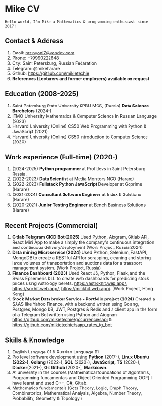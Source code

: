 # Mike CV

`Hello world, I'm Mike a Mathematics & programming enthusiast since 2017!`

## Contact & Address

1. Email: <mzinyoni7@yandex.com>
2. Phone: +79990222648
3. City: Saint Petersburg, Russian Fedaration
4. Telegram: @mikeharare
5. Github: <https://github.com/mikietechie>
6. **References (Lecturers and former employers) available on request**

## Education (2008-2025)

1. Saint Petersburg State University SPBU MCS, (Russia) **Data Science Barchelors** (2024-)
2. ITMO University Mathematics & Computer Science In Russian Language (2023)
3. Harvard University (Online) CS50 Web Programming with Python & JavaScript (2021)
4. Harvard University (Online) CS50 Introduction to Computer Science (2020)

## Work experience (Full-time) (2020-)

1. (2024-2025) **Python programmer** at Profidevs in Saint Petersburg Russia.
2. (2022-2023) **Data Scientist** at Media Monitors NGO (Harare)
3. (2022-2023) **Fullstack Python JavaScript** Developer at Goprime (Harare)
4. (2021-2024) **Consultant Software Engineer** at Index E Solutions (Harare)
5. (2020-2021) **Junior Testing Engineer** at Bench Business Solutions (Harare)

## Recent Projects (Commercial)

1. **Gitlab Telegram CICD Bot (2025)** Used Python, Aiogram, Gitlab API, React Mini App to make a simply the company's continuous integration and continuous delivery/deployment (Work Project, Russia 2024)
2. **Data mining Microservice (2024)** Used Python, Selenium, FastAPI, MongoDB to create a RESTful API for scrapping, cleaning and storing large volumes of transportation and auctions data for a transport management system. (Work Project, Russia)
3. **Finance Dashboard (2023)** Used React JS, Python, Flask, and the Swiss Ephemeris DLL to create web dashboards for predicting stock prices using Astrology beliefs. <https://astrokhit.web.app/>, <https://sqkhit.web.app/>, <https://mmkhit.web.app/>. (Work Project, Hong Kong)
4. **Stock Market Data broker Service - Portfolio project (2024)** Created a SAAS like Yahoo Finance, with a backend written using Golang, Postgres, Mongo DB, JWT, Postgres & Redis and a client app in the form of a Telegram Bot written using Python and Aiogram <https://github.com/mikietechie/gocurrenciesapi> & <https://github.com/mikietechie/sapp_rates_tg_bot>

## Skills & Knowledge

1. English Languge C1 & Russian Language B1
2. Pro level software development using **Python** (2017-), **Linux Ubuntu (2022-)**, **Golang** (2022-), **SQL** (2020-), **JavaScript, TS** (2020-), **Docker**(2021-), **Git Github** (2020-), **Markdown**.
3. At university in the courses [Mathematical foundations of algorithms, Programming fundamentals and Object Oriented Programming OOP] I have learnt and used C++, C#, Gitlab.
4. Mathematics fundamentals (Sets Theory, Logic, Graph Theory, Combinatorics, Mathematical Analysis, Algebra, Number Theory, Probability, Geometry & Topology )
<!--5. I have a good grasp of these concepts web applications architecture, version control, API documentation, message queues, caching, reverse proxies, server configuration, security, communication, sockets, stress & unit testing, SQL, No SQL, systems integration, data mining, cleaning and technical projects documentation -->
